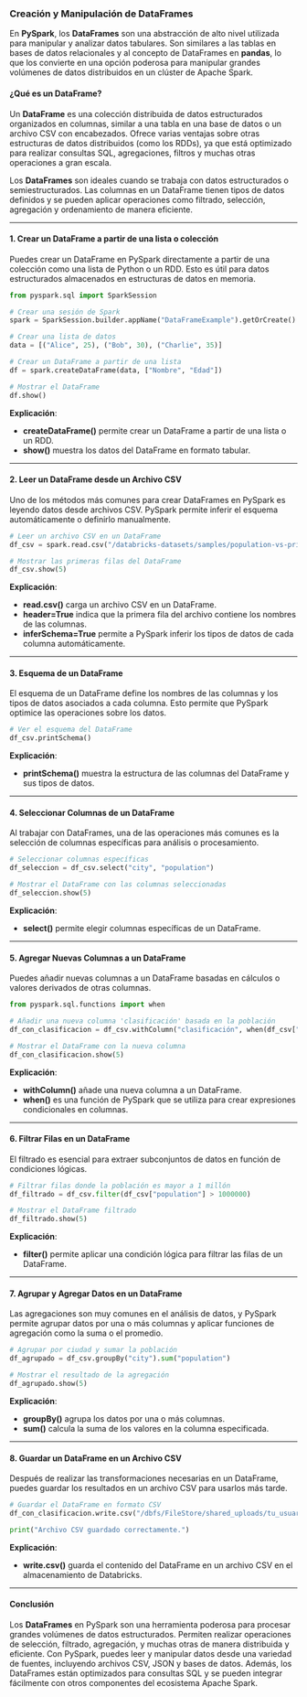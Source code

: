 ### Creación y Manipulación de DataFrames

En **PySpark**, los **DataFrames** son una abstracción de alto nivel utilizada para manipular y analizar datos tabulares. Son similares a las tablas en bases de datos relacionales y al concepto de DataFrames en **pandas**, lo que los convierte en una opción poderosa para manipular grandes volúmenes de datos distribuidos en un clúster de Apache Spark.

#### ¿Qué es un DataFrame?

Un **DataFrame** es una colección distribuida de datos estructurados organizados en columnas, similar a una tabla en una base de datos o un archivo CSV con encabezados. Ofrece varias ventajas sobre otras estructuras de datos distribuidos (como los RDDs), ya que está optimizado para realizar consultas SQL, agregaciones, filtros y muchas otras operaciones a gran escala.

Los **DataFrames** son ideales cuando se trabaja con datos estructurados o semiestructurados. Las columnas en un DataFrame tienen tipos de datos definidos y se pueden aplicar operaciones como filtrado, selección, agregación y ordenamiento de manera eficiente.

---

#### 1. **Crear un DataFrame a partir de una lista o colección**

Puedes crear un DataFrame en PySpark directamente a partir de una colección como una lista de Python o un RDD. Esto es útil para datos estructurados almacenados en estructuras de datos en memoria.

```python
from pyspark.sql import SparkSession

# Crear una sesión de Spark
spark = SparkSession.builder.appName("DataFrameExample").getOrCreate()

# Crear una lista de datos
data = [("Alice", 25), ("Bob", 30), ("Charlie", 35)]

# Crear un DataFrame a partir de una lista
df = spark.createDataFrame(data, ["Nombre", "Edad"])

# Mostrar el DataFrame
df.show()
```

**Explicación**:
- **createDataFrame()** permite crear un DataFrame a partir de una lista o un RDD.
- **show()** muestra los datos del DataFrame en formato tabular.

---

#### 2. **Leer un DataFrame desde un Archivo CSV**

Uno de los métodos más comunes para crear DataFrames en PySpark es leyendo datos desde archivos CSV. PySpark permite inferir el esquema automáticamente o definirlo manualmente.

```python
# Leer un archivo CSV en un DataFrame
df_csv = spark.read.csv("/databricks-datasets/samples/population-vs-price/data_geo.csv", header=True, inferSchema=True)

# Mostrar las primeras filas del DataFrame
df_csv.show(5)
```

**Explicación**:
- **read.csv()** carga un archivo CSV en un DataFrame.
- **header=True** indica que la primera fila del archivo contiene los nombres de las columnas.
- **inferSchema=True** permite a PySpark inferir los tipos de datos de cada columna automáticamente.

---

#### 3. **Esquema de un DataFrame**

El esquema de un DataFrame define los nombres de las columnas y los tipos de datos asociados a cada columna. Esto permite que PySpark optimice las operaciones sobre los datos.

```python
# Ver el esquema del DataFrame
df_csv.printSchema()
```

**Explicación**:
- **printSchema()** muestra la estructura de las columnas del DataFrame y sus tipos de datos.

---

#### 4. **Seleccionar Columnas de un DataFrame**

Al trabajar con DataFrames, una de las operaciones más comunes es la selección de columnas específicas para análisis o procesamiento.

```python
# Seleccionar columnas específicas
df_seleccion = df_csv.select("city", "population")

# Mostrar el DataFrame con las columnas seleccionadas
df_seleccion.show(5)
```

**Explicación**:
- **select()** permite elegir columnas específicas de un DataFrame.

---

#### 5. **Agregar Nuevas Columnas a un DataFrame**

Puedes añadir nuevas columnas a un DataFrame basadas en cálculos o valores derivados de otras columnas.

```python
from pyspark.sql.functions import when

# Añadir una nueva columna 'clasificación' basada en la población
df_con_clasificacion = df_csv.withColumn("clasificación", when(df_csv["population"] > 1000000, "Alta").otherwise("Baja"))

# Mostrar el DataFrame con la nueva columna
df_con_clasificacion.show(5)
```

**Explicación**:
- **withColumn()** añade una nueva columna a un DataFrame.
- **when()** es una función de PySpark que se utiliza para crear expresiones condicionales en columnas.

---

#### 6. **Filtrar Filas en un DataFrame**

El filtrado es esencial para extraer subconjuntos de datos en función de condiciones lógicas.

```python
# Filtrar filas donde la población es mayor a 1 millón
df_filtrado = df_csv.filter(df_csv["population"] > 1000000)

# Mostrar el DataFrame filtrado
df_filtrado.show(5)
```

**Explicación**:
- **filter()** permite aplicar una condición lógica para filtrar las filas de un DataFrame.

---

#### 7. **Agrupar y Agregar Datos en un DataFrame**

Las agregaciones son muy comunes en el análisis de datos, y PySpark permite agrupar datos por una o más columnas y aplicar funciones de agregación como la suma o el promedio.

```python
# Agrupar por ciudad y sumar la población
df_agrupado = df_csv.groupBy("city").sum("population")

# Mostrar el resultado de la agregación
df_agrupado.show(5)
```

**Explicación**:
- **groupBy()** agrupa los datos por una o más columnas.
- **sum()** calcula la suma de los valores en la columna especificada.

---

#### 8. **Guardar un DataFrame en un Archivo CSV**

Después de realizar las transformaciones necesarias en un DataFrame, puedes guardar los resultados en un archivo CSV para usarlos más tarde.

```python
# Guardar el DataFrame en formato CSV
df_con_clasificacion.write.csv("/dbfs/FileStore/shared_uploads/tu_usuario/ciudades_clasificadas.csv")

print("Archivo CSV guardado correctamente.")
```

**Explicación**:
- **write.csv()** guarda el contenido del DataFrame en un archivo CSV en el almacenamiento de Databricks.

---

#### Conclusión

Los **DataFrames** en PySpark son una herramienta poderosa para procesar grandes volúmenes de datos estructurados. Permiten realizar operaciones de selección, filtrado, agregación, y muchas otras de manera distribuida y eficiente. Con PySpark, puedes leer y manipular datos desde una variedad de fuentes, incluyendo archivos CSV, JSON y bases de datos. Además, los DataFrames están optimizados para consultas SQL y se pueden integrar fácilmente con otros componentes del ecosistema Apache Spark.